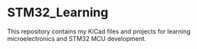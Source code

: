 # STM32_Learning
This repository contains my KiCad files and projects for learning microelectronics and STM32 MCU development.
